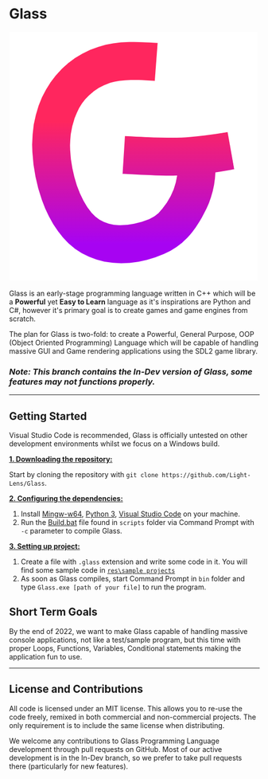 # Glass
![Glass](https://github.com/Light-Lens/Glass/blob/In-Dev/res/branding/Icons/Transparent.png?raw=true)

Glass is an early-stage programming language written in C++ which will be a **Powerful** yet **Easy to Learn** language as it's inspirations are Python and C#, however it's primary goal is to create games and game engines from scratch.

The plan for Glass is two-fold: to create a Powerful, General Purpose, OOP (Object Oriented Programming) Language which will be capable of handling massive GUI and Game rendering applications using the SDL2 game library.

### ***Note: This branch contains the In-Dev version of Glass, some features may not functions properly.***

---

## Getting Started
Visual Studio Code is recommended, Glass is officially untested on other development environments whilst we focus on a Windows build.

<ins>**1. Downloading the repository:**</ins>

Start by cloning the repository with `git clone https://github.com/Light-Lens/Glass`.

<ins>**2. Configuring the dependencies:**</ins>
1. Install [Mingw-w64](http://sourceforge.net/projects/mingw-w64/files/Toolchains%20targetting%20Win32/Personal%20Builds/mingw-builds/installer/mingw-w64-install.exe/download), [Python 3](https://www.python.org/downloads/windows), [Visual Studio Code](https://code.visualstudio.com/download) on your machine.
2. Run the [Build.bat](https://github.com/Light-Lens/Glass/blob/In-Dev/scripts/Build.bat) file found in `scripts` folder via Command Prompt with `-c` parameter to compile Glass.

<ins>**3. Setting up project:**</ins>
1. Create a file with `.glass` extension and write some code in it. You will find some sample code in [`res\sample projects`](https://github.com/Light-Lens/Glass/tree/In-Dev/res/sample%20projects)
2. As soon as Glass compiles, start Command Prompt in `bin` folder and type `Glass.exe [path of your file]` to run the program.

## Short Term Goals
By the end of 2022, we want to make Glass capable of handling massive console applications, not like a test/sample program, but this time with proper Loops, Functions, Variables, Conditional statements making the application fun to use.

---

## License and Contributions
All code is licensed under an MIT license. This allows you to re-use the code freely, remixed in both commercial and non-commercial projects. The only requirement is to include the same license when distributing.

We welcome any contributions to Glass Programming Language development through pull requests on GitHub. Most of our active development is in the In-Dev branch, so we prefer to take pull requests there (particularly for new features).
